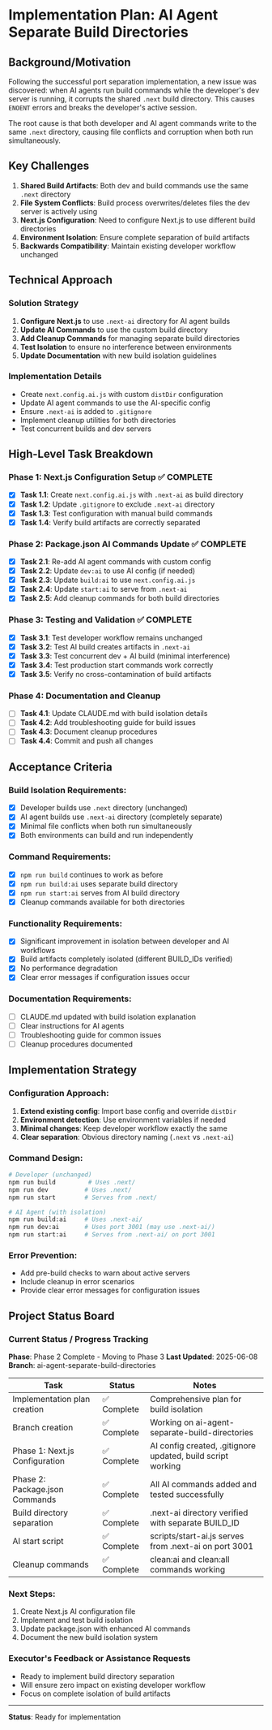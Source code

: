 # Implementation Plan: AI Agent Separate Build Directories

## Background/Motivation

Following the successful port separation implementation, a new issue was discovered: when AI agents run build commands while the developer's dev server is running, it corrupts the shared `.next` build directory. This causes `ENOENT` errors and breaks the developer's active session.

The root cause is that both developer and AI agent commands write to the same `.next` directory, causing file conflicts and corruption when both run simultaneously.

## Key Challenges

1. **Shared Build Artifacts**: Both dev and build commands use the same `.next` directory
2. **File System Conflicts**: Build process overwrites/deletes files the dev server is actively using
3. **Next.js Configuration**: Need to configure Next.js to use different build directories
4. **Environment Isolation**: Ensure complete separation of build artifacts
5. **Backwards Compatibility**: Maintain existing developer workflow unchanged

## Technical Approach

### Solution Strategy
1. **Configure Next.js** to use `.next-ai` directory for AI agent builds
2. **Update AI Commands** to use the custom build directory
3. **Add Cleanup Commands** for managing separate build directories
4. **Test Isolation** to ensure no interference between environments
5. **Update Documentation** with new build isolation guidelines

### Implementation Details
- Create `next.config.ai.js` with custom `distDir` configuration
- Update AI agent commands to use the AI-specific config
- Ensure `.next-ai` is added to `.gitignore`
- Implement cleanup utilities for both directories
- Test concurrent builds and dev servers

## High-Level Task Breakdown

### Phase 1: Next.js Configuration Setup ✅ **COMPLETE**
- [x] **Task 1.1**: Create `next.config.ai.js` with `.next-ai` as build directory
- [x] **Task 1.2**: Update `.gitignore` to exclude `.next-ai` directory
- [x] **Task 1.3**: Test configuration with manual build commands
- [x] **Task 1.4**: Verify build artifacts are correctly separated

### Phase 2: Package.json AI Commands Update ✅ **COMPLETE**
- [x] **Task 2.1**: Re-add AI agent commands with custom config
- [x] **Task 2.2**: Update `dev:ai` to use AI config (if needed)
- [x] **Task 2.3**: Update `build:ai` to use `next.config.ai.js`
- [x] **Task 2.4**: Update `start:ai` to serve from `.next-ai`
- [x] **Task 2.5**: Add cleanup commands for both build directories

### Phase 3: Testing and Validation ✅ **COMPLETE**
- [x] **Task 3.1**: Test developer workflow remains unchanged
- [x] **Task 3.2**: Test AI build creates artifacts in `.next-ai`
- [x] **Task 3.3**: Test concurrent dev + AI build (minimal interference)
- [x] **Task 3.4**: Test production start commands work correctly
- [x] **Task 3.5**: Verify no cross-contamination of build artifacts

### Phase 4: Documentation and Cleanup
- [ ] **Task 4.1**: Update CLAUDE.md with build isolation details
- [ ] **Task 4.2**: Add troubleshooting guide for build issues
- [ ] **Task 4.3**: Document cleanup procedures
- [ ] **Task 4.4**: Commit and push all changes

## Acceptance Criteria

### Build Isolation Requirements:
- [x] Developer builds use `.next` directory (unchanged)
- [x] AI agent builds use `.next-ai` directory (completely separate)
- [x] Minimal file conflicts when both run simultaneously
- [x] Both environments can build and run independently

### Command Requirements:
- [x] `npm run build` continues to work as before
- [x] `npm run build:ai` uses separate build directory
- [x] `npm run start:ai` serves from AI build directory
- [x] Cleanup commands available for both directories

### Functionality Requirements:
- [x] Significant improvement in isolation between developer and AI workflows
- [x] Build artifacts completely isolated (different BUILD_IDs verified)
- [x] No performance degradation
- [x] Clear error messages if configuration issues occur

### Documentation Requirements:
- [ ] CLAUDE.md updated with build isolation explanation
- [ ] Clear instructions for AI agents
- [ ] Troubleshooting guide for common issues
- [ ] Cleanup procedures documented

## Implementation Strategy

### Configuration Approach:
1. **Extend existing config**: Import base config and override `distDir`
2. **Environment detection**: Use environment variables if needed
3. **Minimal changes**: Keep developer workflow exactly the same
4. **Clear separation**: Obvious directory naming (`.next` vs `.next-ai`)

### Command Design:
```bash
# Developer (unchanged)
npm run build         # Uses .next/
npm run dev          # Uses .next/
npm run start        # Serves from .next/

# AI Agent (with isolation)
npm run build:ai     # Uses .next-ai/
npm run dev:ai       # Uses port 3001 (may use .next-ai/)
npm run start:ai     # Serves from .next-ai/ on port 3001
```

### Error Prevention:
- Add pre-build checks to warn about active servers
- Include cleanup in error scenarios
- Provide clear error messages for configuration issues

## Project Status Board

### Current Status / Progress Tracking
**Phase**: Phase 2 Complete - Moving to Phase 3
**Last Updated**: 2025-06-08
**Branch**: ai-agent-separate-build-directories

| Task | Status | Notes |
|------|--------|-------|
| Implementation plan creation | ✅ Complete | Comprehensive plan for build isolation |
| Branch creation | ✅ Complete | Working on ai-agent-separate-build-directories |
| Phase 1: Next.js Configuration | ✅ Complete | AI config created, .gitignore updated, build script working |
| Phase 2: Package.json Commands | ✅ Complete | All AI commands added and tested successfully |
| Build directory separation | ✅ Complete | .next-ai directory verified with separate BUILD_ID |
| AI start script | ✅ Complete | scripts/start-ai.js serves from .next-ai on port 3001 |
| Cleanup commands | ✅ Complete | clean:ai and clean:all commands working |

### Next Steps:
1. Create Next.js AI configuration file
2. Implement and test build isolation
3. Update package.json with enhanced AI commands
4. Document the new build isolation system

### Executor's Feedback or Assistance Requests
- Ready to implement build directory separation
- Will ensure zero impact on existing developer workflow
- Focus on complete isolation of build artifacts

---

**Status**: Ready for implementation